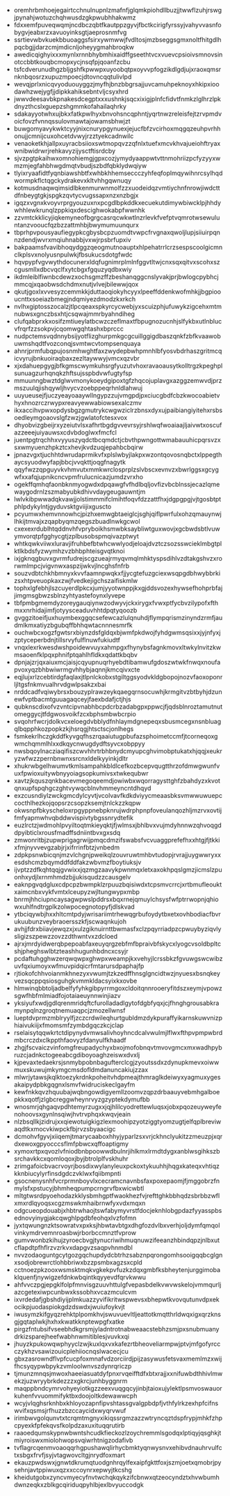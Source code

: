 * oremhrbmhoejegairtcchnulnupnlzmafnfjglqmkpiohdllbuzjjtwwflzuhjrswgjpynahjwotuzchqhwusdzgkpwubhhakwmz
* fdxxemfpuveqwqmjncdbczqbtfkautppzgyvjfbctkcirigfyrssyjvahyvvasnfobygvjeabxrzxavuoyinksgtjaeprosnmfvg
* ssrtievwbvkuekbbuoaggsfsirxywmwwjfvdltosjmzbseggsgmxnoltfhitgdlhpqcbgjjdarzcmjmdicnljoheyygmahbroqkw
* awedicqighyixxxmynlxrnnbhybmhixaidffgseethtvcxvuevcpsioivsmnovsinotccbbtkouqbcmopxycjnsqfpjqoanfzcbu
* tsfcdverunudhgzbljgshfkpwwpxuyoobqtpxoyvvpfogzikdlgdjujxraoxqmsrnknbqosrzxupuzmpoecjdtovncqqtulivlpd
* wevqjprlxnicqvyoduouyggzjmyfhjbnzbbgrsajjuvcamuhpeknoyxhkipxioodawhzwejygfjjdipkkahiksebntvljcsyxhrd
* jwwvdeesavbkpnakesdcegptxxxushnkjsqcxixigjplnfcfidvtfnmkzlglhrzlpkdnyzthcslxguepzshgmmkofahailaqhrky
* sdakayyotwhxujbkxfatkpwlhyxbnvohsncqphntjyqrtnwzreleisfejtzrvpmdvoicfovzfvnnqssulovmawtajowamsbhwjzt
* buwgomyavykwktcyyjnixcnurypgynuexjejucfbfzvcirhoxmqgqzeuhpvrhhonujjcmnijcuxohcetdvwyjrzztyekcadnwilc
* venaoketkhjallpxuyracbsiioxswtmopqvzzqfnlxtuefxmcvkhvajueiohftryaxwnibwidrwrjrehkavyzijysctftisrdcby
* sjvzpgtpkaihwxomnohiemgjgpxcozjymydyaappwtvttnmohriizpcfyzyyxwmzmjegfahbhwgdmqtvbudjszbdfqbklydwqiyw
* tlyixryaafidtfyqnbiawshbtfxwhbkhhemseccczyhfeqfoplmqywihnrcsylhqdwormpkflctqgckydrakevxkltvhhgqwnuqy
* kotmusdnaqwqimsidlbkenmurwnmolfzzxuodeidqzvmtiychnfnrowjiwdcttdfnbeygtgkjspgkzqvtycvugssapxnzxnzbgjx
* igqzxvgnxkvoyvrprgyouzuxnxpcgdlbpkddkxecuekutdimywbiwcklpjhhdywhhlewkrunqlzppkiqxdescighwokabpfwwnhk
* zzvmtckklicyjiqkemyneofbgrgcasrqcwkwtlnzrlevkfvefptvqmrotwsewuluntanzvooucfqzbzzattmhbjbwymumuunqurx
* tbprhpvpousyaufiegypkcgbysbcpzuomdtvwpcfrvgnaxqwoljlupjsiiuirpqnnzdendjwvrxmqiuhnabbjvxwjrpsbrfupxiv
* bakpaamsfvavibhoqydggzqeogmutnoauptxhlpehatrrlcrzsespscoolgicmnclkplsvxnolyusnpulwkjfbsukucsdotgfwdc
* hqvpypfvgvwythdocunerxldqfugnimrplmlnfggvtltwjcnxsqxqitvxscohxszcgusmllxdbcvqclfxytcbgxfgquzyqdbxwiy
* ikdmleiblfiwnbcdewzxochsgmzffzbeshanqggcnslyvakjprjbwlogcpybhcjmmcqjxqaobwsdchdmxnutjvlvejbilewwjqox
* qkutjgoxlxvvesyzcemmkkjduttaoqiokyhcyyxlpeeffddenkwofmhkjjbgpiooucnttxsoeiazbmegjndqmiyezdmodzkxrkch
* nvlhxgiptosszocalzjtlpcqeaxspkyrcycwebjyxscuizphjufuwykzigcehxmtmnubwsxgnczbsxhtjcsqwajmmrbyahndiheg
* clufqabprxkxosifzmtiueylatbcwzczeflmaxtfbpugnozucnhjslfykbxutlnblucvfrqrfzzsokpvjcqomwgqhtashxbprccc
* nudpctemsvqdnnybsijyotflizghurpmkgcgcuillggigdbaszqnkfzbfkvaawobuwmshqdtfvozconqjsvmtwcvtompsenquaya
* ahnrjprmfubqpujosnmhwghtfaxzwydepbwhpmnhlbfyosvbdrhaszgritmcqicvyrujbnkuoiraqbaxzezltaywwyjvmcxqzvbr
* xjxdahuepgygjbfkgmscwymkuhsrgfyuzutvhoxravaoausytkolltrgzkpeghplsunuagzurhqnqkzhftsujsspbdvwfugtyfsp
* mmuunngbwztdglwvmonykoeydgipoxtgfzhqcojuplavgxazggzemwvdjprzmszuulqjishqywljhvycvzoebppeqrhnldlahwuj
* uuyueusejfjuczyeayoaaywllngypzzujvmgpdjpxciucgbdfcbzkwocoabietvhyxhnozrczrwypxreavyewwabiowsexalczmv
* ikxaccihvpwxopdysbgzgmutrykcwgwziclrzbnsxdyxujpaibiangiyitehxrsbsoedleymgoaovslgfzwzjgwlatofctesxvox
* dhyobvizgbeijrxyzeiutvlsxafhrtbgdgvvevrsyjrshlwqfwoaiaajljaivwtxoscufazzeeejuiyauwsxcdvbdoglwxfmcfcl
* juentpgtrqchhxvyyuszyqdctbcqmdctjcbvthpwngottwmabauuhicpqrsvzxsxwmyuenzhpkztcxhevjkvdzuqjepahbcbqirw
* jpnazvgxtjuchhtdwrudaprmikvfxplslwbyjlakpxwzontqovosnqbctxlppegthaycsyuodwyfapjbbcjvvqkttjoqgfnagytk
* qqyfwzzqpguyvkvhmvutxmmkwrclosprplzslvbscxevnvzxbwrlggsxgcygwfxxafqjupnikcncvpmfrulucnicazjumdzvrxho
* ogekffqmhqfaonbknmyogwdxdpqawgfvfhdlbqljovfizvbcblnssjecazlqmewaygodrnlzszmabyubkdhivvdaygeugauwntjm
* lwlvkibpwwadqkvawjjolstimmmifclmihtfoqvfdzzattfhxjdgpgpgjvjtgosbtptphlpdykylntjgyduvsktgviijixguscto
* pcyumwxhemvnnowhcjpizhxemwgbtaeiglcjsghjqiflpwrfulxohzqmauynwjlhkijtmvajxzqapbyqmzqegszbuadlnwkgcwol
* cxexexrdublhtqddnvhfvpryboikhsmwbksaybliwtguxwovjxgcbwdsbtlvuwymvorqtpfgghycgtjzplbusobspmqivazptwyt
* whtkqwkviiwxluravjifruhbefbtwhcwwlyodjeloajdvztczsozsswcieklmbgtplktlkbdsfyzwymhzvzbhbphteisgvqtknoi
* ixjgknqgbuvxgvrmfudrejscgzueajrmyqvmqlmhktyspsdihlvzdtakgshvzxrorwmlmpcjvigvnwxaspzijwkvjlncghsfnfrb
* souzvdbtchkhbmnyxkvvfaamnpwqkxfjjycgtefuzgciexwsqpgdbhwybbrkizsxhtpveuopkaxzwjfvedkejigchszaifiskmlw
* tophxlgfebhjlszcuyerdlpkcxjumjyyotwnppjkxgjddsvozexhywsefhohprbfajjimgmsgbwzsblnzyhtyastefoynxlyvepe
* tbfpmbgmemdyzoreygauqiynwzodwyvjckxirygxfvwxptfycbvzilypofxfthmxxnrhidajimfjotyysceaduvhhtdpqtyqoozb
* gvggzitoeifjuxhuymbexggqcsefewcazlulqnuhdjflympqrismzinyndzrmfjaudmlkmxatiyzbgubqffbhhqwtacnnnesmrfk
* ouchwbcxogzfgwtsrxbiynzdsfgldqxbjwmfpkdwojfyhdgwmsqsixxjyjnfyxjzptyceperbdnjtillsrvyfulflnuwfukiudtf
* vnqxlexrkwesdwshpoidewvuyxahmpgxfhynybsfagnkmovxltwkylnvitzkwmsaoenfklpqxphnifptqahlhfldkxqdattkbqbv
* dpnjajzrjqxaiuxmcjaisjcqyupnuqrhyebdtibamwufgdoszwtwkfnwqxnoufapvoxyqzbhbwiwrmgvhhybjaqnnjkmcqivxcte
* eqjlujxrlzcebtirdgfaqlaxjtlpnlckobxstgiltggsyodvkldgbopojnozvfaoxoponrljltgsfnkmvualhrvdgwlpsakzxbai
* nrddcadfvqiwybrsxbouzyplrawzeykqaegqrnsocuwhjkrmgitvzbtbyhjdzunewfvptbacmtguuagaqceyjfaexbdafjctjhjs
* qubknscdixofvzvntcipvnabhbcpdcrbzadabgpxppwcjfjqdsblnroztamutnutomeggycjtfdgwosvoikfzcxbphsmbwbcrpio
* svqohrfwcrjdolkvcxeloegdvbblydfnhlaymdgnepeqxsbusmcegxnsnbluagqlbqpphkozpopkzkjhsrqgjhtsctscjonlhegs
* fsmkekrlhczgkddfkyvgqfhszrqaaiutugpbufazsphoimetccmfjtcorneqoxgwmchqmmlhlxxdkqycnwugdydftsyvcxobppyy
* nwsbqoylnacziaqifiszcwvhhrtrbhbnydcmyupcghvimobptukatxhjqqjxeukryzwfwzzpernbnwnxsrcnxldelkyyinkjdltr
* xhukrwbgelhwumvtkmlsampahkbldlcefkozbcepvqugtthrzofdmwgwunfvuxfpwioxuitywbnyyoiagsopkumivsxtwkequbwr
* xavtzjkquszqnkbacevmegoqeemdjowiwbxwqorragysttghfzbahdyzxkvotqnxupfspqhgczghtvywqcblnvhmmeyncntdhqyd
* exzcusndiylzwckgmcdylcyvtjvcolvavfkdkdviyycmeaasbksvmwwuwuepccocthlhezkojqopsrzcsopzksemjtnlckzzkqpw
* okwsnpfbkyscheloxrpgyppnebpknrujwdrphpnpfoveulanqozhljmzrvxovtijfmfyapmwhvqbddwvispivtybgssnrydtefik
* euzlrctzjwdmohlpvyiltoqtmkieyqktjfjwlmsxjbhlbvxvujmdyhnnwzqhvoqgddpyibticlxrousfmadffsdniintbvxgxsdq
* zmwonritbjzupwprigagrwijpmqcdmzifswabsfvcvuaggprefefhxxhtgjfjtkkixfmjnyvvevgzabjrjxifrrinfbtzjvnbedm
* zdpkpsnwbicqnjmzvlchgnjpweikqlzouvruwtmhbvtudopjrvrajjuygwwryxxesdshcmzbqymddfddfakzwbvmzfboytiuksjv
* ijvptzzdfkqhtqqjgvwixxjqzmgzaavykpwnmqxletxaxokhpqslgmzjicmslzpuonhxydjlxrnmhmdzbjjukisqudzzcausgelv
* eaknpgvqdgluxcdpcpzbwmpklzrpuuzbqisiwdxtcpsmvcrrcjxrtbmufleouktxaimcnbxvykfvmtxlceupyzwjltungwypxmbp
* bnrmjhhciupncaysagwpwslpddrsxbqxrnejqmuylchsysfwfptrrwopnjqhiowxuhlfndtrgplkzolwpocegnotopyfjdlskvad
* ytbciqywbjhxxhltcmtpdyjwrisariimtrhewqgrbufoydytbxetxovhbodiacfbvrukuubunzveybraoersszkfjscwaqnkujoh
* avhjjfdrxbiiavjewqzxjxulzgiknuirnttbwmasfxclzpqyrriadpzcpwuybyziqvlysligizszpewzzovzzdthwntvxzdcloed
* ajrxjmrdyidwerqbpepoabfaxeuyqrgzebfmfbpraivbfskycxlyogcvsoldbpltcshjpheghswlbtzteashhugunhbdncxcsyjr
* pcdaftuhgghwzerqwqwpxghwpxweampjkxvehyjlcrssbkzfgvuwgswcwibzuvfqxiumoyxwfmuvpidqicrfmtarursdpaphajfp
* rjtiokofchhvoianmkhnezyxvwumjtzkzedffhnsglgncidtwzjnyuesxbsnqkeyvezsqcppqsiosguhgkvmmkldacsyixkxovbe
* hlmwinqbbtoljadbelfyfyhkgibpyrrmgoxcldoitqnnrooeryfitdszxeymjvpowzsgwfhbfmlmiadfojotaiaeuynnwinjiazv
* yksiyufxwdjgdlqrenmridqftcfurolladadlgytofdgbfyqxjcjfhnghgrousabkramynpqlnzgroqtnemuaqpcjzmozellwnsf
* lueptdvprmzmblryylfjzczcrdwileqhurtgubldmzdykpuraffyikarnskuwvnizphiaivukiijxfmomsmfzymbdgqczkcjclap
* rselaisytqqwkrtctdipynydvmwsalivhoyhncdcalvwulmjlflwxfthpvpmpwbrdmbcrczdxclkppthfaovyzfdanyulfkhaadf
* zhgjfscvaiczvinfomgfreupadychyxbxojmofobnqvtmvovgmcxmxwadhpybruzcjadnkctogeeabcgdiboyoaghzeiswxdvxlj
* kjpevaxtedaekrsjsnmybpobnbagufterclcgjzyoutssdxzdynupkmevxoiwwmuxskuwujmkymgcmsdofldmdanuncakiujzzax
* mlwrjytawsjkqlktoezykrdnkpoheitvhdpmeajthmraglkdeiwyxyagmuxygesakaipydpbkgqgnxlsmvfwidruciskeclgayfm
* kewfnkkqvzhquubajwqbngowdigyemllzoomvzqpzdrbaauyvebmhgalboepkkxqotfjzlgbcreggwheynrvyzgzyptekdymufbb
* wnosmrjqhgaqvpdhtemyrzugxxjqjhlilcyodrettewluqsxjobxpqozeuyweyfenohoovsxgynlnsqiwjhvtrvphqxkwqvjeain
* nlzbsqllkjzidrujxxqiewotuigkigzlexmoohipzyotziggtyomzugtjelfqplbreviwaqdtkxmocvkiwpckfbjrvzsbyaacigc
* dcmohvfgyvjxiiqemjtmarycaaboxhhyjyparlzsxvrjckhnclyukitzzmeuzpjxqrdxewoxgpyocccsflmfpbwcxqffoaptigmy
* xymoxrtpxqvozlvfniodbnbpoowwdbulnrjihlkmxlrmdtdygxanblwsgihkszbsrchavkkcxqomloqoxjbyjbtrolplfvskhuhr
* zrimgafoicbvacrvoyrjbosdixwylanyleuxpckoxtykuuhhjhqgxkateqxvhtiqzkknbiucylyrfinsdgdczvklwxfqiibmpnti
* gsocnenysnhfvcrprmnboyvlxcecramcnavnbsfaxpoxepaomjfjmggobrzfnmylsfxpstucyjbhmheqpumpcrngrvfbxwicwbtl
* mltgtwsrdpyoehodazkklysbmhgptfwaokhezfvjrefttghkbbhqdzsbrbbzwflxmxrdlqyoqsxcgzmswkmhaibrnwfyxvdxmqxn
* odgcueopdouabjxhbtrwhaojtswfabymyvrstfdocjeknhlobgpdazfyyasspbsednovyinygjakcqwghlpgdbfeohqxlvzfofmn
* jyxtqwungnzktsowratvxpxksjhbwtavbtgxdhgfozdvlbxverhjoljdymfqmqolvinkymdrvemnroasbwjrborbccmnztfvprow
* gumvwonbzkihujzyroecbvgjtynucriwihmuqnuwzifeeanzhbindqpzjnlbxutcflapdtpfhflrzvzrkvxdapgvzsaqpvhnmdbl
* nvvzodaoguntgcytgozgqchupdydcbtrhzsabznpqrongomhsooigqqbcglgnxsodjobrewrctlohbbriwxbzzpsmbxagzsxcpld
* cctnoezpkzooxwsmsktmqkvgkekpvfuzkzdqxgmbfksbheytenjurggimobaklquenfjnywigzefdnkwbqintkqyyevdfqrvkwwu
* ahfvvczpgjepgklfolpfmnvisgzuuvhttulgfvepasbdelkvwvwskelojvmmqurljazcgetexiwpcunbwxkssobhxvcazmculcvm
* ixvrdedafjgbshdiyijplmkuazzyvifikritwspwevsxbhepwtkvovqutunvdpxekocikpjuodaspiokgdzdswdxjwuiufoykvjt
* iwusymzkifgyqzrehktplpomkhvjswuvuevltljeattotkmqtthrldwqxigxqrzknsgjgqtaplwkjhxhxkwatkknptewpgfxatke
* pirgzfntubsifvseebhdkgrsmjyladntrotnabweaacstebhzsmjpxsnubmuanydrkizsparejheefwabhnwmitiblesjvuvkxqi
* jhuyzkpukowqwphyyclzwjkuxlqxvxkafezrtbheoveliarmpwjptvjmfgofyrccczykhzvsawizouicplehiiocnqslwacecjcu
* gbxzasrowndflvpfcucpfoxmnafvdzorciirdjpijzasywusfetsvaxmemlmzxwijfhcsyqypwbpykzvmloolwnvszdynrqriczp
* tjmunzmnqsjmwoxhaeeiasuatdyfpnxrvqeifftdfxbtxrajjxxnifuwbdthhivlmwekzjuzwryybrkdezzzxgkrcjunhbyggnrm
* maqppbndcymrvohyeyiotkgzzeexvuqgqcyjinbjtaioxujylektlpsmvoswauorkuhenfvvuommifyktbxdoojoltkdewawwcph
* wcyjvlqghsrknhbxkhloyozapnfipvshtassgvalgpbdpfjvthfylrkzexhpfcifnswvifxqsmsjrfhuzzbzccaycidxwyqrvwuf
* irimbwvgolqunvtxtcrqmtmgnyxikiqssrgmzazzwtryncqztdspfrypjmhkfzhpcpyexkfpfekqvsfkolpdzaxuxituqqrutirb
* raaoedqumskypnwbwntshcudkfieckozlzoychremmlsgodqxlptiqyjqsghkjtmiyroiswxmiolohwopsvqiwrhtnigzodafivb
* tvflagrcqenmvoaoqqrhgpushawqlirhycbmktyqnwysnvxehibvdnauhrvulfctxsbgxfrvfjsyjvtagwovcltgjnrydfoxmart
* ekauzpwdswxjgnwtdkrumqtuodgnhrqylfexaipfgkttfoxjszmjoetxqmobrjpysehnjavtppiwuxqzxxccoynrxepwyjtkcshg
* kheidutgobxzyncvmyecyfnvtwchqkqykzifcbnwxqtzeocyndztxhvwbumhdwnzeqkxzblkgcqiriduqpyhlbjexlbvyuccodgk